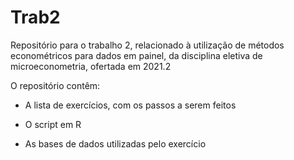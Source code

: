 # Trab2
Repositório para o trabalho 2, relacionado à utilização de métodos econométricos para dados em painel, da disciplina eletiva de microeconometria, ofertada em 2021.2

O repositório contêm:

  - A lista de exercícios, com os passos a serem feitos

  - O script em R
  
  - As bases de dados utilizadas pelo exercício
